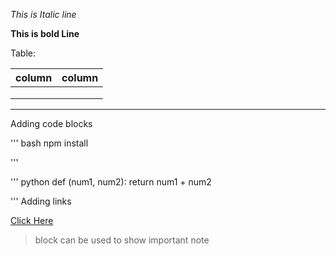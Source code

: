 *This is Italic line*

__This is bold  Line__

Table:

|column|column|
|------|------|
|      |      |
|      |      |
|      |      |
---------------


Adding code blocks

''' bash
  npm install

'''

''' python
  def (num1, num2):
    return num1 + num2

'''
Adding links

[Click Here](http.google.com "Google address")

> block can be used to show important note
